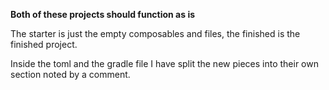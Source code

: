 **Both of these projects should function as is**

The starter is just the empty composables and files, the finished is the finished project.

Inside the toml and the gradle file I have split the new pieces into their own section noted by a comment.
